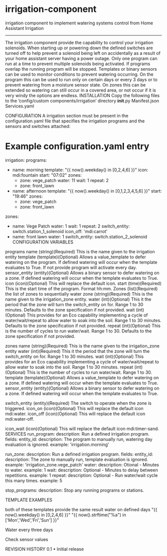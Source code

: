 # irrigation-component
irrigation component to implement  watering systems control from Home Assistant 
Irrigation
________________________________________
The irrigation component provide the capability to control your irrigation solenoids. 
When starting up or powering down the defined switches are turned off to help prevent a solenoid being left on accidentally as a result of your home assistant server having a power outage.
Only one program can run at a time to prevent multiple solenoids being activated. If programs overlap the running program will be stopped.
Templates or binary sensors can be used to monitor conditions to prevent watering occurring. On the program this can be used to run only on certain days or every 3 days or to prevent watering from a moisture sensor state. On zones this can be extended so watering can still occur in a covered area, or not occur if it is very windy the options are endless.
INSTALLATION
Copy the following files to the ‘config/custom components/irrigation’ directory 
__init__.py
Manifest.json
Services.yaml

CONFIGURATION
A irrigation section must be present in the configuration.yaml file that specifies the irrigation programs and the sensors and switches attached:
# Example configuration.yaml entry
irrigation:
  programs:
  - name: morning
    template: "{{ now().weekday() in [0,2,4,6] }}"
    icon: mdi:fountain
    start: "07:02"
    zones:
      - zone: vege_patch
        water: 11
        wait: 1
        repeat: 2
      - zone: front_lawn
  - name: afternoon
    template: "{{ now().weekday() in [0,1,2,3,4,5,6] }}"
    start: "19:46"
    zones:
      - zone: vege_patch
      - zone: front_lawn

  zones:
  - name: Vege Patch
    water: 1
    wait: 1
    repeat: 2
    switch_entity: switch.station_1_solenoid
    icon_off: 'mdi:carrot'
  - name: front lawn
    water: 1
    switch_entity: switch.station_2_solenoid
CONFIGURATION VARIABLES

programs
name
(string)(Required) This is the name given to the irrigation entity
template
(template)(Optional) Allows a value_template to defer watering on the program. If defined watering will occur when the template evaluates to True. If not provide program will activate every day.
sensor_entity
(entity)(Optional) Allows a binary sensor to defer watering on a zone. If defined watering will occur when the template evaluates to True.
icon
(icon)(Optional) This will replace the default icon.
start
(time)(Required) This is the start time of the program. Format hh:mm.
Zones 
(list)(Required) the list of zones to sequentially water
zone
(string)(Required) This is the name given to the irrigation_zone entity.
water
(int)(Optional) This it the period that the zone will turn the switch_entity on for. Range 1 to 30 minutes. Defaults to the zone specification if not provided.
wait
(int)(Optional) This provides for an Eco capability implementing a cycle of water/wait/repeat to allow water to soak into the soil. Range 1 to 30 minutes. Defaults to the zone specification if not provided.
repeat
(int)(Optional) This is the number of cycles to run water/wait. Range 1 to 30. Defaults to the zone specification if not provided.

zones
name
(string)(Required) This is the name given to the irrigation_zone entity
water
(int)(Required) This it the period that the zone will turn the switch_entity on for. Range 1 to 30 minutes.
wait
(int)(Optional) This provides for an Eco capability implementing a cycle of water/wait/repeat to allow water to soak into the soil. Range 1 to 30 minutes.
repeat
(int)(Optional) This is the number of cycles to run water/wait. Range 1 to 30.
template
(template)(Optional) Allows a value_template to defer watering on a zone. If defined watering will occur when the template evaluates to True.
sensor_entity
(entity)(Optional) Allows a binary sensor to defer watering on a zone. If defined watering will occur when the template evaluates to True.

switch_entity
(entity)(Required) The switch to operate when the zone is triggered.
icon_on
(icon)(Optional) This will replace the default icon mdi:water.
icon_off
(icon)(Optional) This will replace the default icon mdi:water-off.

icon_wait
(icon)(Optional) This will replace the default icon mdi:timer-sand.
SERVICES
run_program:
    description: Run a defined irrigation program.
    fields:
        entity_id:
            description: The program to manually run, watering day evaluation is ignored.
            example: 'irrigation.morning'

run_zone:
    description: Run a defined irrigation program.
    fields:
        entity_id:
            description: The zone to manually run, template evaluation is ignored.
            example: 'irrigation_zone.vege_patch'
        water:
            description: Otional - Minutes to water.
            example: 1
        wait:
            description: Optional - Minutes to delay between repetitions.
            example: 1
        repeat:
            description: Optional - Run water/wait cycle this many times.
            example: 5

stop_programs:
    description: Stop any running programs or stations.


TEMPLATE EXAMPLES

both of these templates provide the same result water on defined days
"{{ now().weekday() in [0,2,4,6] }}"
"{{ now().strftime("%a") in ['Mon','Wed','Fri','Sun'] }}"

Water every three days


Check sensor values

REVISION HISTORY
0.1
•	Initial release

